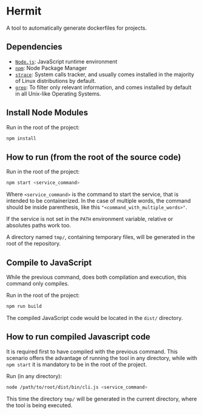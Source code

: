 # Hermit
A tool to automatically generate dockerfiles for projects.
## Dependencies
  * [`Node.js`](https://nodejs.org/): JavaScript runtime environment
  * [`npm`](https://www.npmjs.com/get-npm): Node Package Manager
  * [`strace`](https://strace.io/): System calls tracker, and usually comes installed in the majority of Linux distributions by default.
  * [`grep`](): To filter only relevant information, and comes installed by default in all Unix-like Operating Systems.

## Install Node Modules
Run in the root of the project:
```bash
npm install
```

## How to run (from the root of the source code)
Run in the root of the project:
```bash
npm start <service_command>
```
Where `<service_command>` is the command to start the service, that is intended to be containerized. In the case of multiple words, the command should be inside parenthesis, like this `"<command_with_multiple_words>"`.

If the service is not set in the `PATH` environment variable, relative or absolutes paths work too.

A directory named `tmp/`, containing temporary files, will be generated in the root of the repository.

## Compile to JavaScript
While the previous command, does both compilation and execution, this command only compiles.

Run in the root of the project:
```bash
npm run build
```
The compiled JavaScript code would be located in the `dist/` directory.

## How to run compiled Javascript code
It is required first to have compiled with the previous command. This scenario offers the advantage of running the tool in any directory, while with `npm start` it is mandatory to be in the root of the project.

Run (in any directory):
```bash
node /path/to/root/dist/bin/cli.js <service_command>
```

This time the directory `tmp/` will be generated in the current directory, where the tool is being executed.

